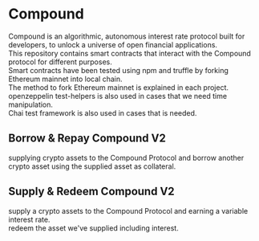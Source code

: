 # **Compound**
Compound is an algorithmic, autonomous interest rate protocol built for developers, to unlock a universe of open financial applications.  
This repository contains smart contracts that interact with the Compound protocol for different purposes.  
Smart contracts have been tested using npm and truffle by forking Ethereum mainnet into local chain.  
The method to fork Ethereum mainnet is explained in each project.  
openzeppelin test-helpers is also used in cases that we need time manipulation.  
Chai test framework is also used in cases that is needed.  

## **Borrow & Repay Compound V2**
supplying crypto assets to the Compound Protocol and borrow another crypto asset using the supplied asset as collateral.  

## **Supply & Redeem Compound V2**
supply a crypto assets to the Compound Protocol and earning a variable interest rate.  
redeem the asset we've supplied including interest.  